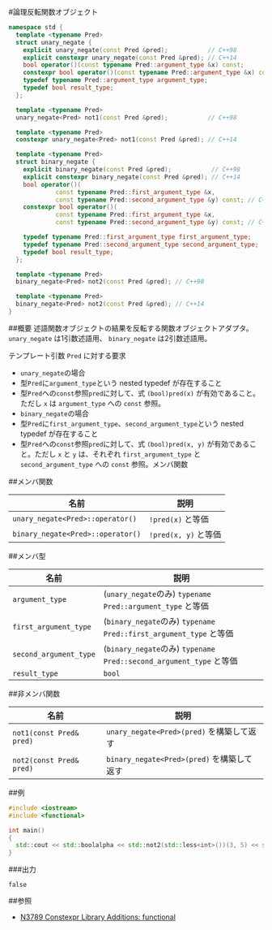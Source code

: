 #論理反転関数オブジェクト
```cpp
namespace std {
  template <typename Pred>
  struct unary_negate {
    explicit unary_negate(const Pred &pred);           // C++98
    explicit constexpr unary_negate(const Pred &pred); // C++14
    bool operator()(const typename Pred::argument_type &x) const;           // C++98
    constexpr bool operator()(const typename Pred::argument_type &x) const; // C++14
    typedef typename Pred::argument_type argument_type;
    typedef bool result_type;
  };

  template <typename Pred>
  unary_negate<Pred> not1(const Pred &pred);           // C++98

  template <typename Pred>
  constexpr unary_negate<Pred> not1(const Pred &pred); // C++14

  template <typename Pred>
  struct binary_negate {
    explicit binary_negate(const Pred &pred);           // C++98
    explicit constexpr binary_negate(const Pred &pred); // C++14
    bool operator()(
             const typename Pred::first_argument_type &x,
             const typename Pred::second_argument_type &y) const; // C++98
    constexpr bool operator()(
             const typename Pred::first_argument_type &x,
             const typename Pred::second_argument_type &y) const; // C++14

    typedef typename Pred::first_argument_type first_argument_type;
    typedef typename Pred::second_argument_type second_argument_type;
    typedef bool result_type;
  };

  template <typename Pred>
  binary_negate<Pred> not2(const Pred &pred); // C++98

  template <typename Pred>
  binary_negate<Pred> not2(const Pred &pred); // C++14
}
```

##概要
述語関数オブジェクトの結果を反転する関数オブジェクトアダプタ。`unary_negate` は1引数述語用、 `binary_negate` は2引数述語用。


テンプレート引数 `Pred` に対する要求
- `unary_negate`の場合
- 型`Pred`に`argument_type`という nested typedef が存在すること
- 型`Pred`への`const`参照`pred`に対して、式 `(bool)pred(x)` が有効であること。ただし `x` は `argument_type` への `const` 参照。
- `binary_negate`の場合
- 型`Pred`に`first_argument_type`、`second_argument_type`という nested typedef が存在すること
- 型`Pred`への`const`参照`pred`に対して、式 `(bool)pred(x, y)` が有効であること。ただし `x` と `y` は、それぞれ `first_argument_type` と `second_argument_type` への `const` 参照。メンバ関数


##メンバ関数

| 名前 | 説明 |
|-----------------------------------|------------------------------------|
| `unary_negate<Pred>::operator()`  | `!pred(x)` と等価 |
| `binary_negate<Pred>::operator()` | `!pred(x, y)` と等価 |


##メンバ型

| 名前 | 説明 |
|------------------------|-------------------------------------------------------------------------|
| `argument_type`        | (`unary_negate`のみ) `typename Pred::argument_type` と等価 |
| `first_argument_type`  | (`binary_negate`のみ) `typename Pred::first_argument_type` と等価 |
| `second_argument_type` | (`binary_negate`のみ) `typename Pred::second_argument_type` と等価 |
| `result_type`          | `bool` |


##非メンバ関数

| 名前 | 説明 |
|--------------------------|--------------------------------------------|
| `not1(const Pred& pred)` | `unary_negate<Pred>(pred)` を構築して返す  |
| `not2(const Pred& pred)` | `binary_negate<Pred>(pred)` を構築して返す |


##例
```cpp
#include <iostream>
#include <functional>

int main()
{
  std::cout << std::boolalpha << std::not2(std::less<int>())(3, 5) << std::endl;
}
```

###出力
```
false
```

##参照
- [N3789 Constexpr Library Additions: functional](http://www.open-std.org/jtc1/sc22/wg21/docs/papers/2013/n3789.htm)

